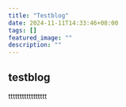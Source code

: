 ```yaml
---
title: "Testblog"
date: 2024-11-11T14:33:46+08:00
tags: []
featured_image: ""
description: ""
---
```



## testblog
ttttttttttttttttt